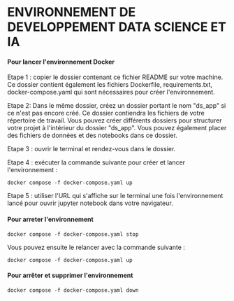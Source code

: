 
# ENVIRONNEMENT DE DEVELOPPEMENT DATA SCIENCE ET IA

#### Pour lancer l'environnement Docker

Etape 1 : copier le dossier contenant ce fichier README sur votre machine. Ce dossier contient également les fichiers Dockerfile, requirements.txt, docker-compose.yaml qui sont nécessaires pour créer l'environnement.


Etape 2: Dans le même dossier, créez un dossier portant le nom "ds_app" si ce n'est pas encore créé. Ce dossier contiendra les fichiers de votre répertoire de travail. Vous pouvez créer différents dossiers pour structurer votre projet à l'intérieur du dossier "ds_app".
Vous pouvez également placer des fichiers de données et des notebooks dans ce dossier.


Etape 3 : ouvrir le terminal et rendez-vous dans le dossier.

Etape 4 : exécuter la commande suivante pour créer et lancer l'environnement :

    docker compose -f docker-compose.yaml up

Etape 5 : utiliser l'URL qui s'affiche sur le terminal une fois l'environnement lancé pour ouvrir jupyter notebook dans votre navigateur.


#### Pour arreter l'environnement

    docker compose -f docker-compose.yaml stop

Vous pouvez ensuite le relancer avec la commande suivante :
    
    docker compose -f docker-compose.yaml up


#### Pour arrêter et supprimer l'environnement

    docker compose -f docker-compose.yaml down


